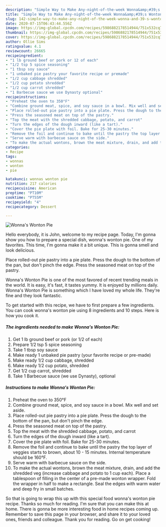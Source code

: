 ```yaml
---
description: "Simple Way to Make Any-night-of-the-week Wonna&amp;#39;s Wonton Pie"
title: "Simple Way to Make Any-night-of-the-week Wonna&amp;#39;s Wonton Pie"
slug: 142-simple-way-to-make-any-night-of-the-week-wonna-and-39-s-wonton-pie
date: 2020-07-15T06:43:44.556Z
image: https://img-global.cpcdn.com/recipes/5986882178514944/751x532cq70/wonnas-wonton-pie-recipe-main-photo.jpg
thumbnail: https://img-global.cpcdn.com/recipes/5986882178514944/751x532cq70/wonnas-wonton-pie-recipe-main-photo.jpg
cover: https://img-global.cpcdn.com/recipes/5986882178514944/751x532cq70/wonnas-wonton-pie-recipe-main-photo.jpg
author: Ollie Sims
ratingvalue: 4.1
reviewcount: 26665
recipeingredient:
- "1 lb ground beef or pork or 12 of each"
- "1/2 tsp 5 spice seasoning"
- "1 tbsp soy sauce"
- "1 unbaked pie pastry your favorite recipe or premade"
- "1/2 cup cabbage shredded"
- "1/2 cup potato shredded"
- "1/2 cup carrot shredded"
- "1 Barbecue sauce we use Dynasty optional"
recipeinstructions:
- "Preheat the oven to 350°F"
- "Combine ground meat, spice, and soy sauce in a bowl. Mix well and set aside."
- "Place rolled-out pie pastry into a pie plate. Press the dough to the bottom of the pan, but don&#39;t pinch the edge."
- "Press the seasoned meat on top of the pastry."
- "Top the meat with the shredded cabbage, potato, and carrot"
- "Turn the edges of the dough inward (like a tart)."
- "Cover the pie plate with foil. Bake for 25-30 minutes."
- "Remove the foil and continue to bake until the pastry the top layer of veggies starts to brown, about 10 - 15 minutes. Internal temperature should be 160°F."
- "Serve warm with barbecue sauce on the side."
- "To make the actual wontons, brown the meat mixture, drain, and add the shredded veg (increase cabbage and potato to 1 cup each). Place a tablespoon of filling in the center of a pre-made wonton wrapper. Fold the wrapper in half to make a rectangle. Seal the edges with warm water and deep fry in small batches."
categories:
- Recipe
tags:
- wonnas
- wonton
- pie

katakunci: wonnas wonton pie 
nutrition: 217 calories
recipecuisine: American
preptime: "PT10M"
cooktime: "PT55M"
recipeyield: "4"
recipecategory: Dessert

---
```



![Wonna&#39;s Wonton Pie](https://img-global.cpcdn.com/recipes/5986882178514944/751x532cq70/wonnas-wonton-pie-recipe-main-photo.jpg)

Hello everybody, it is John, welcome to my recipe page. Today, I'm gonna show you how to prepare a special dish, wonna&#39;s wonton pie. One of my favorites. This time, I'm gonna make it a bit unique. This is gonna smell and look delicious.

Place rolled-out pie pastry into a pie plate. Press the dough to the bottom of the pan, but don&#39;t pinch the edge. Press the seasoned meat on top of the pastry.

Wonna&#39;s Wonton Pie is one of the most favored of recent trending meals in the world. It is easy, it's fast, it tastes yummy. It is enjoyed by millions daily. Wonna&#39;s Wonton Pie is something which I have loved my whole life. They're fine and they look fantastic.


To get started with this recipe, we have to first prepare a few ingredients. You can cook wonna&#39;s wonton pie using 8 ingredients and 10 steps. Here is how you cook it.

<!--inarticleads1-->

##### The ingredients needed to make Wonna&#39;s Wonton Pie:

1. Get 1 lb ground beef or pork (or 1/2 of each)
1. Prepare 1/2 tsp 5 spice seasoning
1. Take 1 tbsp soy sauce
1. Make ready 1 unbaked pie pastry (your favorite recipe or pre-made)
1. Make ready 1/2 cup cabbage, shredded
1. Make ready 1/2 cup potato, shredded
1. Get 1/2 cup carrot, shredded
1. Take 1 Barbecue sauce (we use Dynasty), optional




<!--inarticleads2-->

##### Instructions to make Wonna&#39;s Wonton Pie:

1. Preheat the oven to 350°F
1. Combine ground meat, spice, and soy sauce in a bowl. Mix well and set aside.
1. Place rolled-out pie pastry into a pie plate. Press the dough to the bottom of the pan, but don&#39;t pinch the edge.
1. Press the seasoned meat on top of the pastry.
1. Top the meat with the shredded cabbage, potato, and carrot
1. Turn the edges of the dough inward (like a tart).
1. Cover the pie plate with foil. Bake for 25-30 minutes.
1. Remove the foil and continue to bake until the pastry the top layer of veggies starts to brown, about 10 - 15 minutes. Internal temperature should be 160°F.
1. Serve warm with barbecue sauce on the side.
1. To make the actual wontons, brown the meat mixture, drain, and add the shredded veg (increase cabbage and potato to 1 cup each). Place a tablespoon of filling in the center of a pre-made wonton wrapper. Fold the wrapper in half to make a rectangle. Seal the edges with warm water and deep fry in small batches.




So that is going to wrap this up with this special food wonna&#39;s wonton pie recipe. Thanks so much for reading. I'm sure that you can make this at home. There is gonna be more interesting food in home recipes coming up. Remember to save this page in your browser, and share it to your loved ones, friends and colleague. Thank you for reading. Go on get cooking!
